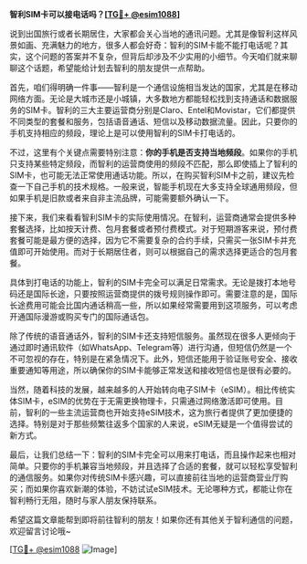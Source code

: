 **智利SIM卡可以接电话吗？[[TG💪+ @esim1088](https://t.me/s/esim1088)]**

说到出国旅行或者长期居住，大家都会关心当地的通讯问题。尤其是像智利这样风景如画、充满魅力的地方，很多人都会好奇：智利的SIM卡能不能打电话呢？其实，这个问题的答案并不复杂，但背后却涉及不少实用的小细节。今天咱们就来聊聊这个话题，希望能给计划去智利的朋友提供一点帮助。

首先，咱们得明确一件事——智利是一个通信设施相当发达的国家，尤其是在移动网络方面。无论是大城市还是小城镇，大多数地方都能轻松找到支持通话和数据服务的SIM卡。智利的三大主要运营商分别是Claro、Entel和Movistar，它们都提供不同类型的套餐和服务，包括语音通话、短信以及移动数据流量。因此，只要你的手机支持相应的频段，理论上是可以使用智利的SIM卡打电话的。

不过，这里有个关键点需要特别注意：**你的手机是否支持当地频段**。如果你的手机只支持某些特定频段，而智利的运营商使用的频段不匹配，那么即使插上了智利的SIM卡，也可能无法正常使用通话功能。所以，在购买智利SIM卡之前，建议先检查一下自己手机的技术规格。一般来说，智能手机现在大多支持全球通用频段，但如果手机是旧款或者来自非主流品牌，可能需要额外确认一下。

接下来，我们来看看智利SIM卡的实际使用情况。在智利，运营商通常会提供多种套餐选择，比如按天计费、包月套餐或者预付费模式。对于短期游客来说，预付费套餐可能是最方便的选择，因为它不需要复杂的合约手续，只需买一张SIM卡并充值即可开始使用。而对于长期居住者，则可以根据自己的需求选择更适合的包月套餐。

具体到打电话的功能上，智利的SIM卡完全可以满足日常需求。无论是拨打本地号码还是国际长途，只要按照运营商提供的拨号规则操作即可。需要注意的是，国际长途费用可能会比国内通话稍高一些，所以如果经常需要用到这项服务，可以考虑开通国际漫游或购买专门的国际通话包。

除了传统的语音通话外，智利的SIM卡还支持短信服务。虽然现在很多人更倾向于通过即时通讯软件（如WhatsApp、Telegram等）进行沟通，但短信仍然是一个不可忽视的存在，特别是在紧急情况下。此外，短信还能用于验证账号安全、接收重要通知等用途，所以确保你的SIM卡能够正常发送和接收短信也是很有必要的。

当然，随着科技的发展，越来越多的人开始转向电子SIM卡（eSIM）。相比传统实体SIM卡，eSIM的优势在于无需更换物理卡，只需通过网络激活即可使用。目前，智利的一些主流运营商也开始支持eSIM技术，这为旅行者提供了更加便捷的选择。特别是对于那些频繁往返多个国家的人来说，eSIM无疑是一个值得尝试的新方式。

最后，让我们总结一下：智利的SIM卡完全可以用来打电话，而且操作起来也相对简单。只要你的手机兼容当地频段，并且选择了合适的套餐，就可以轻松享受智利的通信服务。如果你对传统SIM卡感兴趣，可以直接前往当地的运营商营业厅购买；而如果你喜欢新潮的体验，不妨试试eSIM技术。无论哪种方式，都能让你在智利畅行无阻，随时与家人朋友保持联系。

希望这篇文章能帮到即将前往智利的朋友！如果你还有其他关于智利通信的问题，欢迎留言讨论哦~ 

[[TG💪+ @esim1088](https://t.me/s/esim1088) ![Image](https://i.postimg.cc/4NQfJmqS/Snipaste-2025-05-13-00-14-12.png)]